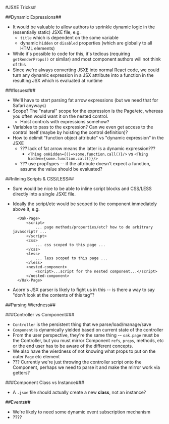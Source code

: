 #JSXE Tricks#

##Dynamic Expressions##

- It would be valuable to allow authors to sprinkle dynamic logic in the (essentially static) JSXE file, e.g.
	- `title` which is dependent on the some variable
	- dynamic `hidden` or `disabled` properties (which are globally to all HTML elements)
- While it's possible to code for this, it's tedious (requiring `getRenderProps()` or similar) and most component authors will not think of this
- Since we're always converting JSXE into normal React code, we could turn any dynamic expression in a JSX attribute into a function in the resulting JSX which is evaluated at runtime

###Issues###
- We'll have to start parsing fat arrow expressions (but we need that for Safari anyways)
- Scope? The "natural" scope for the expression is the Page/etc, whereas you often would want it on the nested control.
	- Hoist controls with expressions somehow?
- Variables to pass to the expression?  Can we even get access to the control itself (maybe by hoisting the control definition)?
- How to delimit "function object attribute" vs "dynamic expression" in the JSXE
	- ??? lack of fat arrow means the latter is a dynamic expression???
		- `<Thing onHidden={()=>some.function.call()}/>` vs `<Thing hidden={some.function.call()}/>`
	- ??? use propTypes -- if the attribute doesn't expect a function, assume the value should be evaluated?


##Inlining Scripts & CSS/LESS##
- Sure would be nice to be able to inline script blocks and CSS/LESS directly into a single JSXE file.
- Ideally the script/etc would be scoped to the component immediately above it, e.g.

		<Oak-Page>
			<script>
				... page methods/properties/etc? how to do arbitrary javascript? ...
			</script>
			<css>
				... css scoped to this page ...
			</css>
			<less>
				... less scoped to this page ...
			</less>
			<nested-component>
				<script>...script for the nested component...</script>
			</nested-component>
		</Oak-Page>

- Acorn's JSX parser is likely to fight us in this -- is there a way to say "don't look at the contents of this tag"?


##Parsing Wierdness##

###Controller vs Component###
- `Controller` is the persistent thing that we parse/load/manage/save
- `Component` is dynamically yielded based on current state of the controller
- From the user perspective, they're the same thing -- `oak.page` must be the Controller, but you must mirror Component `refs`, `props`, methods, etc or the end user has to be aware of the different concepts.
- We also have the wierdness of not knowing what props to put on the outer `Page` etc element
- ??? Currently we're just throwing the controller script onto the Component, perhaps we need to parse it and make the mirror work via getters?

###Component Class vs Instance###
- A `.jsxe` file should actually create a new **class**, not an instance?




##Events##
- We're likely to need some dynamic event subscription mechanism
- ????